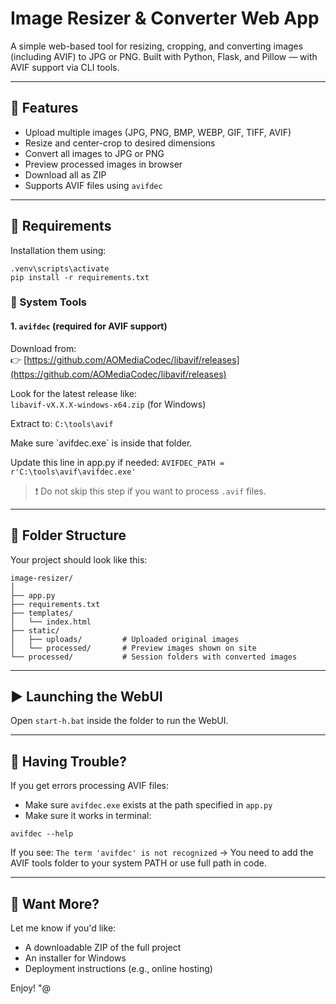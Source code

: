 # Image Resizer & Converter Web App

A simple web-based tool for resizing, cropping, and converting images (including AVIF) to JPG or PNG.
Built with Python, Flask, and Pillow — with AVIF support via CLI tools.

---

## 🧾 Features

- Upload multiple images (JPG, PNG, BMP, WEBP, GIF, TIFF, AVIF)
- Resize and center-crop to desired dimensions
- Convert all images to JPG or PNG
- Preview processed images in browser
- Download all as ZIP
- Supports AVIF files using `avifdec`

---

## 🧰 Requirements

Installation them using:
```
.venv\scripts\activate
pip install -r requirements.txt
```

### 🔧 System Tools

#### 1. `avifdec` (required for AVIF support)

Download from:  
👉 [https://github.com/AOMediaCodec/libavif/releases](https://github.com/AOMediaCodec/libavif/releases) 

Look for the latest release like:  
`libavif-vX.X.X-windows-x64.zip` (for Windows)

Extract to:
`C:\tools\avif`

Make sure \`avifdec.exe\` is inside that folder.

Update this line in app.py if needed:
`AVIFDEC_PATH = r'C:\tools\avif\avifdec.exe'`
> ❗ Do not skip this step if you want to process `.avif` files.

---

## 📁 Folder Structure

Your project should look like this:

```
image-resizer/
│
├── app.py
├── requirements.txt
├── templates/
│   └── index.html
├── static/
│   ├── uploads/         # Uploaded original images
│   └── processed/       # Preview images shown on site
└── processed/           # Session folders with converted images
```

---

## ▶️ Launching the WebUI

Open `start-h.bat` inside the folder to run the WebUI.

---

## 💬 Having Trouble?

If you get errors processing AVIF files:
- Make sure `avifdec.exe` exists at the path specified in `app.py`
- Make sure it works in terminal:
```
avifdec --help
```

If you see:
`The term 'avifdec' is not recognized`
→ You need to add the AVIF tools folder to your system PATH or use full path in code.

---

## 🚀 Want More?

Let me know if you'd like:
- A downloadable ZIP of the full project
- An installer for Windows
- Deployment instructions (e.g., online hosting)

Enjoy!
"@
